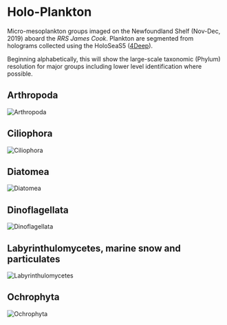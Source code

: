 # Holo-Plankton
Micro-mesoplankton groups imaged on the Newfoundland Shelf (Nov-Dec, 2019) aboard the *RRS James Cook*. Plankton are segmented from holograms collected using the HoloSeaS5 ([4Deep](http://4-deep.com/)).

Beginning alphabetically, this will show the large-scale taxonomic (Phylum) resolution for major groups including lower level identification where possible. 

## Arthropoda

![Arthropoda](/https://github.com/LiamMacNeil/Holo-Plankton/blob/main/Images/Arthropods.png)

## Ciliophora

![Ciliophora](/https://github.com/LiamMacNeil/Holo-Plankton/blob/main/Images/Ciliophora.png)

## Diatomea

![Diatomea](/https://github.com/LiamMacNeil/Holo-Plankton/blob/main/Images/Diatomea.png)


## Dinoflagellata

![Dinoflagellata](/https://github.com/LiamMacNeil/Holo-Plankton/blob/main/Images/Dinoflagellata.png)


## Labyrinthulomycetes, marine snow and particulates

![Labyrinthulomycetes](/https://github.com/LiamMacNeil/Holo-Plankton/blob/main/Images/LabySnow.png)


## Ochrophyta

![Ochrophyta](/https://github.com/LiamMacNeil/Holo-Plankton/blob/main/Images/Ochrophyta.png)

